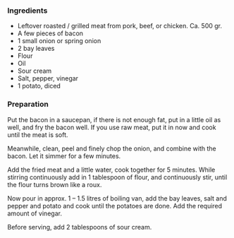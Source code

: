 
### Ingredients
- Leftover roasted / grilled meat from pork, beef, or chicken. Ca. 500 gr.
- A few pieces of bacon
- 1 small onion or spring onion
- 2 bay leaves
- Flour
- Oil
- Sour cream
- Salt, pepper, vinegar
- 1 potato, diced

### Preparation
Put the bacon in a saucepan, if there is not enough fat, put in a little oil as well, and fry the bacon well. If you use raw meat, put it in now and cook until the meat is soft.

 Meanwhile, clean, peel and finely chop the onion, and combine with the bacon. Let it simmer for a few minutes.

 Add the fried meat and a little water, cook together for 5 minutes. While stirring continuously add in 1 tablespoon of flour, and continuously stir, until the flour turns brown like a roux.

 Now pour in approx. 1 – 1.5 litres of boiling van, add the bay leaves, salt and pepper and potato and cook until the potatoes are done. Add the required amount of vinegar.

 Before serving, add 2 tablespoons of sour cream.
